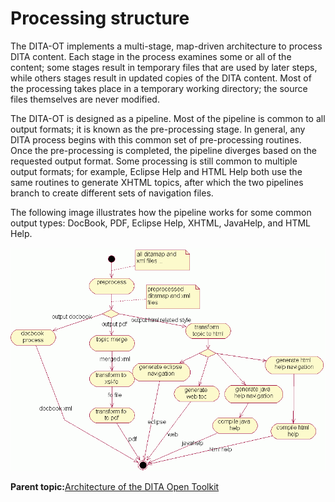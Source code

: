 # Processing structure

The DITA-OT implements a multi-stage, map-driven architecture to process DITA content. Each stage in the process examines some or all of the content; some stages result in temporary files that are used by later steps, while others stages result in updated copies of the DITA content. Most of the processing takes place in a temporary working directory; the source files themselves are never modified.

The DITA-OT is designed as a pipeline. Most of the pipeline is common to all output formats; it is known as the pre-processing stage. In general, any DITA process begins with this common set of pre-processing routines. Once the pre-processing is completed, the pipeline diverges based on the requested output format. Some processing is still common to multiple output formats; for example, Eclipse Help and HTML Help both use the same routines to generate XHTML topics, after which the two pipelines branch to create different sets of navigation files.

The following image illustrates how the pipeline works for some common output types: DocBook, PDF, Eclipse Help, XHTML, JavaHelp, and HTML Help.

![Diagram of some possible paths through the transform pipeline.](images/mainarch.gif)

**Parent topic:**[Architecture of the DITA Open Toolkit](../dev_ref/DITA-OTArchitecture.md)


